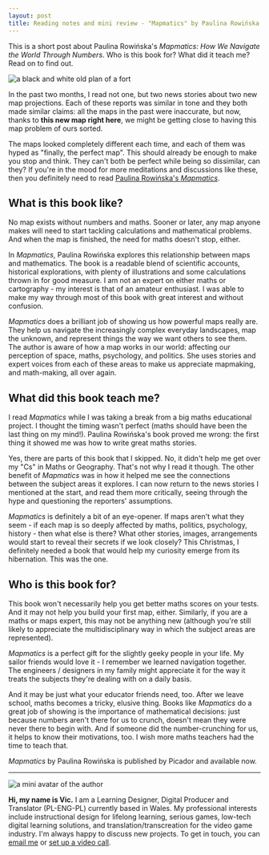 ```yaml
---
layout: post
title: Reading notes and mini review - "Mapmatics" by Paulina Rowińska
---
```


This is a short post about Paulina Rowińska's *Mapmatics: How We Navigate the World Through Numbers*. Who is this book for? What did it teach me? Read on to find out.

![a black and white old plan of a fort](https://vic-kostrzewski.github.io/images/mapmatics.jpg)

In the past two months, I read not one, but two news stories about two new map projections. Each of these reports was similar in tone and they both made similar claims: all the maps in the past were inaccurate, but now, thanks to **this new map right here**, we might be getting close to having this map problem of ours sorted.

The maps looked completely different each time, and each of them was hyped as "finally, the perfect map". This should already be enough to make you stop and think. They can't both be perfect while being so dissimilar, can they? If you're in the mood for more meditations and discussions like these, then you definitely need to read [Paulina Rowińska's *Mapmatics*](https://www.panmacmillan.com/authors/paulina-rowinska/mapmatics/9781035007042).

## What is this book like?

No map exists without numbers and maths. Sooner or later, any map anyone makes will need to start tackling calculations and mathematical problems. And when the map is finished, the need for maths doesn't stop, either.

In *Mapmatics*, Paulina Rowińska explores this relationship between maps and mathematics. The book is a readable blend of scientific accounts, historical explorations, with plenty of illustrations and some calculations thrown in for good measure. I am not an expert on either maths or cartography - my interest is that of an amateur enthusiast. I was able to make my way through most of this book with great interest and without confusion.

*Mapmatics* does a brilliant job of showing us how powerful maps really are. They help us navigate the increasingly complex everyday landscapes, map the unknown, and represent things the way we want others to see them. The author is aware of how a map works in our world: affecting our perception of space, maths, psychology, and politics. She uses stories and expert voices from each of these areas to make us appreciate mapmaking, and math-making, all over again.

## What did this book teach me?

I read *Mapmatics* while I was taking a break from a big maths educational project. I thought the timing wasn't perfect (maths should have been the last thing on my mind!). Paulina Rowińska's book proved me wrong: the first thing it showed me was how to write great maths stories.

Yes, there are parts of this book that I skipped. No, it didn't help me get over my "Cs" in Maths or Geography. That's not why I read it though. The other benefit of *Mapmatics* was in how it helped me see the connections between the subject areas it explores. I can now return to the news stories I mentioned at the start, and read them more critically, seeing through the hype and questioning the reporters' assumptions.

*Mapmatics* is definitely a bit of an eye-opener. If maps aren't what they seem - if each map is so deeply affected by maths, politics, psychology, history - then what else is there? What other stories, images, arrangements would start to reveal their secrets if we look closely? This Christmas, I definitely needed a book that would help my curiosity emerge from its hibernation. This was the one.

## Who is this book for?

This book won't necessarily help you get better maths scores on your tests. And it may not help you build your first map, either. Similarly, if you are a maths or maps expert, this may not be anything new (although you're still likely to appreciate the multidisciplinary way in which the subject areas are represented).

*Mapmatics* is a perfect gift for the slightly geeky people in your life. My sailor friends would love it - I remember we learned navigation together. The engineers / designers in my family might appreciate it for the way it treats the subjects they're dealing with on a daily basis.

And it may be just what your educator friends need, too. After we leave school, maths becomes a tricky, elusive thing. Books like *Mapmatics* do a great job of showing is the importance of mathematical decisions: just because numbers aren't there for us to crunch, doesn't mean they were never there to begin with. And if someone did the number-crunching for us, it helps to know their motivations, too. I wish more maths teachers had the time to teach that.

*Mapmatics* by Paulina Rowińska is published by Picador and available now.

---
![a mini avatar of the
author](https://vic-kostrzewski.github.io/images/minime.png)

**Hi, my name is Vic.** I am a Learning Designer, Digital Producer and Translator (PL-ENG-PL) currently based in Wales. My professional interests include instructional design for lifelong learning, serious games, low-tech digital learning solutions, and translation/transcreation for the video game industry. I'm always happy to discuss new projects. To get in touch, you can [email me](mailto:vic_kostrzewski@posteo.com) or [set up a video call](https://tidycal.com/vickostrzewski/30min).
